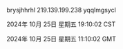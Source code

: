 brysjhhrhl 219.139.199.238 yqqlmgsycl

2024年 10月 25日 星期五 19:10:02 CST

2024年 10月 25日 星期五 11:10:02 GMT

